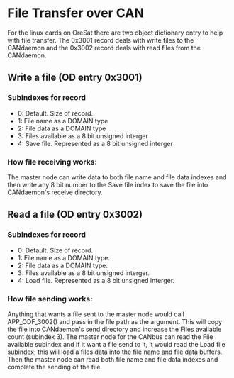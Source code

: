 # File Transfer over CAN
For the linux cards on OreSat there are two object dictionary entry to help with file transfer. The 0x3001 record deals with write files to the CANdaemon and the 0x3002 record deals with read files from the CANdaemon.

## Write a file (OD entry 0x3001)
### Subindexes for record
- 0: Default. Size of record.
- 1: File name as a DOMAIN type
- 2: File data as a DOMAIN type
- 3: Files available as a 8 bit unsigned interger
- 4: Save file. Represented as a 8 bit unsigned interger

### How file receiving works:
The master node can write data to both file name and file data indexes and then write any 8 bit number to the Save file index to save the file into CANdaemon's receive directory. 


## Read a file (OD entry 0x3002)
### Subindexes for record
- 0: Default. Size of record.
- 1: File name as a DOMAIN type.
- 2: File data as a DOMAIN type.
- 3: Files available as a 8 bit unsigned interger.
- 4: Load file. Represented as a 8 bit unsigned interger.

### How file sending works:
Anything that wants a file sent to the master node would call APP_ODF_3002() and pass in the file path as the argument. This will copy the file into CANdaemon's send directory and increase the Files available count (subindex 3). The master node for the CANbus can read the File available subindex and if it want a file send to it, it would read the Load file subindex; this will load a files data into the file name and file data buffers. Then the master node can read both file name and file data indexes and complete the sending of the file.
